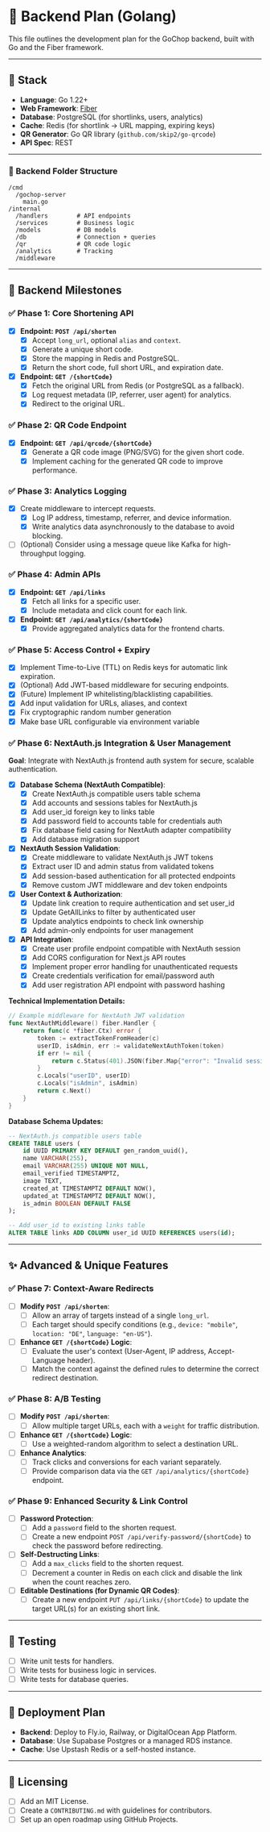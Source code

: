 # 🧩 Backend Plan (Golang)

This file outlines the development plan for the GoChop backend, built with Go and the Fiber framework.

---

## 🔧 Stack

- **Language**: Go 1.22+
- **Web Framework**: [Fiber](https://gofiber.io/)
- **Database**: PostgreSQL (for shortlinks, users, analytics)
- **Cache**: Redis (for shortlink → URL mapping, expiring keys)
- **QR Generator**: Go QR library (`github.com/skip2/go-qrcode`)
- **API Spec**: REST

---

### 📁 Backend Folder Structure

```
/cmd
  /gochop-server
    main.go
/internal
  /handlers        # API endpoints
  /services        # Business logic
  /models          # DB models
  /db              # Connection + queries
  /qr              # QR code logic
  /analytics       # Tracking
  /middleware
```

---

## 🚦 Backend Milestones

### ✅ Phase 1: Core Shortening API

- [x] **Endpoint: `POST /api/shorten`**
  - [x] Accept `long_url`, optional `alias` and `context`.
  - [x] Generate a unique short code.
  - [x] Store the mapping in Redis and PostgreSQL.
  - [x] Return the short code, full short URL, and expiration date.
- [x] **Endpoint: `GET /{shortCode}`**
  - [x] Fetch the original URL from Redis (or PostgreSQL as a fallback).
  - [x] Log request metadata (IP, referrer, user agent) for analytics.
  - [x] Redirect to the original URL.

### ✅ Phase 2: QR Code Endpoint

- [x] **Endpoint: `GET /api/qrcode/{shortCode}`**
  - [x] Generate a QR code image (PNG/SVG) for the given short code.
  - [x] Implement caching for the generated QR code to improve performance.

### ✅ Phase 3: Analytics Logging

- [x] Create middleware to intercept requests.
  - [x] Log IP address, timestamp, referrer, and device information.
  - [x] Write analytics data asynchronously to the database to avoid blocking.
- [ ] (Optional) Consider using a message queue like Kafka for high-throughput logging.

### ✅ Phase 4: Admin APIs

- [x] **Endpoint: `GET /api/links`**
  - [x] Fetch all links for a specific user.
  - [x] Include metadata and click count for each link.
- [x] **Endpoint: `GET /api/analytics/{shortCode}`**
  - [x] Provide aggregated analytics data for the frontend charts.

### ✅ Phase 5: Access Control + Expiry

- [x] Implement Time-to-Live (TTL) on Redis keys for automatic link expiration.
- [x] (Optional) Add JWT-based middleware for securing endpoints.
- [x] (Future) Implement IP whitelisting/blacklisting capabilities.
- [x] Add input validation for URLs, aliases, and context
- [x] Fix cryptographic random number generation
- [x] Make base URL configurable via environment variable

### ✅ Phase 6: NextAuth.js Integration & User Management

**Goal**: Integrate with NextAuth.js frontend auth system for secure, scalable authentication.

- [x] **Database Schema (NextAuth Compatible)**:
  - [x] Create NextAuth.js compatible users table schema
  - [x] Add accounts and sessions tables for NextAuth.js
  - [x] Add user_id foreign key to links table
  - [x] Add password field to accounts table for credentials auth
  - [x] Fix database field casing for NextAuth adapter compatibility
  - [x] Add database migration support
- [x] **NextAuth Session Validation**:
  - [x] Create middleware to validate NextAuth.js JWT tokens
  - [x] Extract user ID and admin status from validated tokens
  - [x] Add session-based authentication for all protected endpoints
  - [x] Remove custom JWT middleware and dev token endpoints
- [x] **User Context & Authorization**:
  - [x] Update link creation to require authentication and set user_id
  - [x] Update GetAllLinks to filter by authenticated user
  - [x] Update analytics endpoints to check link ownership
  - [x] Add admin-only endpoints for user management
- [x] **API Integration**:
  - [x] Create user profile endpoint compatible with NextAuth session
  - [x] Add CORS configuration for Next.js API routes
  - [x] Implement proper error handling for unauthenticated requests
  - [x] Create credentials verification for email/password auth
  - [x] Add user registration API endpoint with password hashing

**Technical Implementation Details:**

```go
// Example middleware for NextAuth JWT validation
func NextAuthMiddleware() fiber.Handler {
    return func(c *fiber.Ctx) error {
        token := extractTokenFromHeader(c)
        userID, isAdmin, err := validateNextAuthToken(token)
        if err != nil {
            return c.Status(401).JSON(fiber.Map{"error": "Invalid session"})
        }
        c.Locals("userID", userID)
        c.Locals("isAdmin", isAdmin)
        return c.Next()
    }
}
```

**Database Schema Updates:**

```sql
-- NextAuth.js compatible users table
CREATE TABLE users (
    id UUID PRIMARY KEY DEFAULT gen_random_uuid(),
    name VARCHAR(255),
    email VARCHAR(255) UNIQUE NOT NULL,
    email_verified TIMESTAMPTZ,
    image TEXT,
    created_at TIMESTAMPTZ DEFAULT NOW(),
    updated_at TIMESTAMPTZ DEFAULT NOW(),
    is_admin BOOLEAN DEFAULT FALSE
);

-- Add user_id to existing links table
ALTER TABLE links ADD COLUMN user_id UUID REFERENCES users(id);
```

---

## ✨ **Advanced & Unique Features**

### ✅ **Phase 7: Context-Aware Redirects**

- [ ] **Modify `POST /api/shorten`**:
  - [ ] Allow an array of targets instead of a single `long_url`.
  - [ ] Each target should specify conditions (e.g., `device: "mobile"`, `location: "DE"`, `language: "en-US"`).
- [ ] **Enhance `GET /{shortCode}` Logic**:
  - [ ] Evaluate the user's context (User-Agent, IP address, Accept-Language header).
  - [ ] Match the context against the defined rules to determine the correct redirect destination.

### ✅ **Phase 8: A/B Testing**

- [ ] **Modify `POST /api/shorten`**:
  - [ ] Allow multiple target URLs, each with a `weight` for traffic distribution.
- [ ] **Enhance `GET /{shortCode}` Logic**:
  - [ ] Use a weighted-random algorithm to select a destination URL.
- [ ] **Enhance Analytics**:
  - [ ] Track clicks and conversions for each variant separately.
  - [ ] Provide comparison data via the `GET /api/analytics/{shortCode}` endpoint.

### ✅ **Phase 9: Enhanced Security & Link Control**

- [ ] **Password Protection**:
  - [ ] Add a `password` field to the shorten request.
  - [ ] Create a new endpoint `POST /api/verify-password/{shortCode}` to check the password before redirecting.
- [ ] **Self-Destructing Links**:
  - [ ] Add a `max_clicks` field to the shorten request.
  - [ ] Decrement a counter in Redis on each click and disable the link when the count reaches zero.
- [ ] **Editable Destinations (for Dynamic QR Codes)**:
  - [ ] Create a new endpoint `PUT /api/links/{shortCode}` to update the target URL(s) for an existing short link.

---

## 🧪 Testing

- [ ] Write unit tests for handlers.
- [ ] Write tests for business logic in services.
- [ ] Write tests for database queries.

---

## 🚀 Deployment Plan

- **Backend**: Deploy to Fly.io, Railway, or DigitalOcean App Platform.
- **Database**: Use Supabase Postgres or a managed RDS instance.
- **Cache**: Use Upstash Redis or a self-hosted instance.

---

## 🪪 Licensing

- [ ] Add an MIT License.
- [ ] Create a `CONTRIBUTING.md` with guidelines for contributors.
- [ ] Set up an open roadmap using GitHub Projects.
